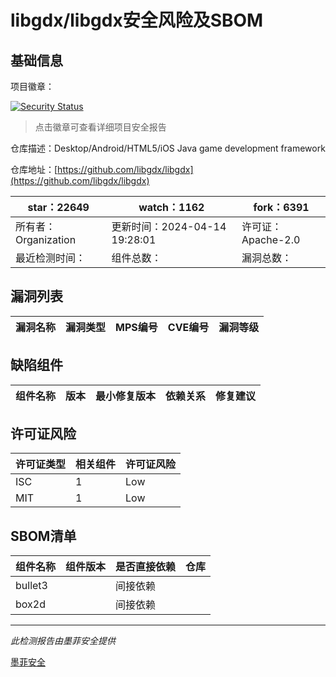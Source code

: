 # libgdx/libgdx安全风险及SBOM

## 基础信息

项目徽章：

[![Security Status](https://www.murphysec.com/platform3/v31/badge/1779659935041314816.svg)](https://www.murphysec.com/console/report/1691510871125020672/1779659935041314816)

> 点击徽章可查看详细项目安全报告

仓库描述：Desktop/Android/HTML5/iOS Java game development framework

仓库地址：[https://github.com/libgdx/libgdx](https://github.com/libgdx/libgdx)

| star：22649 | watch：1162 | fork：6391 |
| ----------- | -------------- | ------------ |
| 所有者：Organization | 更新时间：2024-04-14 19:28:01 | 许可证：Apache-2.0 |
| 最近检测时间： | 组件总数： | 漏洞总数： |




## 漏洞列表

| 漏洞名称 | 漏洞类型 | MPS编号 | CVE编号 | 漏洞等级 |
| ------- | ------ | ------- | ------ | ----- |





## 缺陷组件

| 组件名称 | 版本 | 最小修复版本 | 依赖关系 | 修复建议 |
| -------- | ---- | ------------ | -------- | -------- |





## 许可证风险

| 许可证类型 | 相关组件 | 许可证风险 |
| ---------- | -------- | ---------- |
|ISC|1|Low|
|MIT|1|Low|




## SBOM清单

| 组件名称 | 组件版本 | 是否直接依赖 | 仓库 |
| -------- | -------- | ------------ | ---- |
|bullet3||间接依赖||
|box2d||间接依赖||


------

*此检测报告由墨菲安全提供*

[墨菲安全](www.murphysec.com)